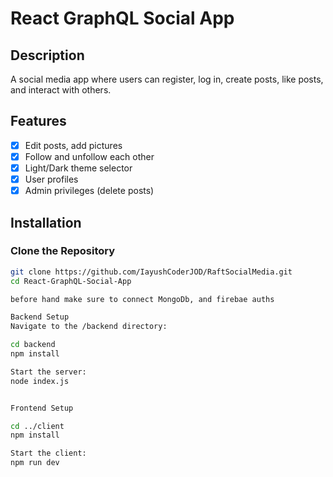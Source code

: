 # React GraphQL Social App

## Description

A social media app where users can register, log in, create posts, like posts, and interact with others.

## Features

- [X] Edit posts, add pictures
- [X] Follow and unfollow each other
- [X] Light/Dark theme selector
- [X] User profiles
- [X] Admin privileges (delete posts)

## Installation

### Clone the Repository

```sh
git clone https://github.com/IayushCoderJOD/RaftSocialMedia.git
cd React-GraphQL-Social-App

before hand make sure to connect MongoDb, and firebae auths

Backend Setup
Navigate to the /backend directory:

cd backend
npm install

Start the server:
node index.js


Frontend Setup

cd ../client
npm install

Start the client:
npm run dev
